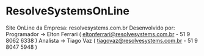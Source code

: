 # ResolveSystemsOnLine
Site OnLine da Empresa: resolvesystems.com.br
Desenvolvido por:
Programador -> Elton Ferrari ( eltonferrari@resolvesystems.com.br - 51 9 8062 6338 )
Analista    -> Tiago Vaz     ( tiagovaz@resolvesystems.com.br -     51 9 8047 5948 )
